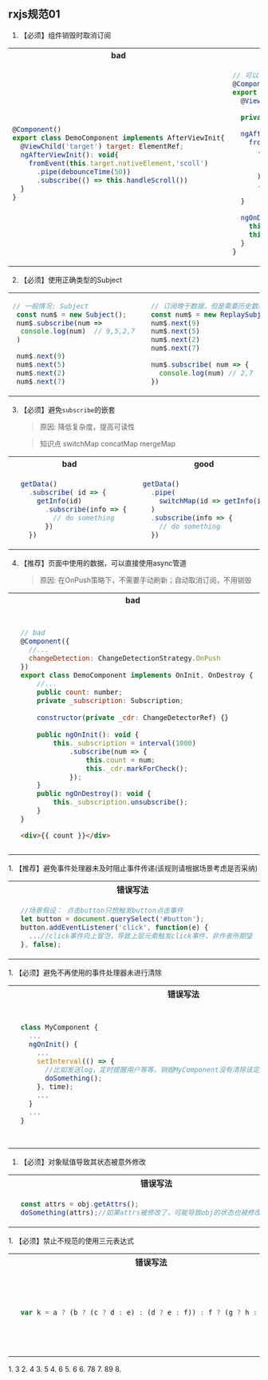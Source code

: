 ## rxjs规范01

1. 【必须】组件销毁时取消订阅

<table>
  <tr>
  <th>bad</th>
  <th>good</th>
  </tr>
  <tr>
  <td>

  ```js
  @Component()
  export class DemoComponent implements AfterViewInit{
    @ViewChild('target') target: ElementRef;
    ngAfterViewInit(): void{
      fromEvent(this.target.nativeElement,'scoll')
        .pipe(debounceTime(50))
        .subscribe(() => this.handleScroll())
    }
  }
  ```

  </td>
  <td>

  ```js
  // 可以考虑写个基类，在基类中封装个销毁流的方法，但凡订阅的过流的组件都要在销毁的生命周期中销毁对应的流
  @Component()
  export class DemoComponent implements AfterViewInit,OnDestroy{
    @ViewChild('target') target: ElementRef;

    private destroy$ = new Subject();

    ngAfterViewInit(): void{
      fromEvent(this.target.nativeElement,'scroll')
        .pipe(
          debounceTime(50),
          takeUntil(this.destroy$)
        )
        .subscribe(() => this.handleScroll())

    }

    ngOnDestroy(): void{
      this.destroy$.next();
      this.destroy$.complete();
    }
  }
  ```

  </td>
  </tr>
  
</table>

2.    【必须】使用正确类型的Subject

<table>
  <tr>
  <td>

  ```js
  // 一般情况: Subject
   const num$ = new Subject();
   num$.subscribe(num => 
    console.log(num)  // 9,5,2,7
   )

   num$.next(9)
   num$.next(5)
   num$.next(2)
   num$.next(7)
  ```
  </td>
  <td>

  ```js
    // 订阅晚于数据，但是需要历史数据，多个: ReplaySubject
    const num$ = new ReplaySubject(2);
    num$.next(9)
    num$.next(5)
    num$.next(2)
    num$.next(7)

    num$.subscribe( num => {
      console.log(num) // 2,7
    })

  ```

  </td>
  <td>

  ```js
    // 订阅晚于数据，且只需要最新的一条数据： BehaviorSubject 
    const num$ = new BehaviorSubject(0);
    num$.next(9)
    num$.next(5)
    num$.next(2)
    num$.next(7)

    num$.subscribe( num => {
      console.log(num) // 7
    })

  ```

  </td>
  </tr>

</table>

3. 【必须】避免`subscribe`的嵌套
   > 原因: 降低复杂度，提高可读性
   
   > 知识点 switchMap concatMap mergeMap 

<table>
  <tr>
  <th>bad</th>
  <th>good</th>
  </tr>
  <tr>
  <td>

  ```js
    getData()
      .subscribe( id => {
        getInfo(id)
          .subscribe(info => {
            // do something
          })
      })

  ```
  </td>

  <td>

  ```js
    getData()
      .pipe(
        switchMap(id => getInfo(id))
      )
      .subscribe(info => {
        // do something
      })
  ```

  </td>
  </tr>

</table>

4.    【推荐】页面中使用的数据，可以直接使用async管道
      > 原因: 在OnPush策略下，不需要手动刷新；自动取消订阅，不用销毁    

<table>
  <tr>
  <th>bad</th>
  <th>good</th>
  </tr>
  <tr>
  <td>

  ```js

    // bad
    @Component({
      //...
      changeDetection: ChangeDetectionStrategy.OnPush
    })
    export class DemoComponent implements OnInit, OnDestroy {
        //...
        public count: number;
        private _subscription: Subscription;
      
        constructor(private _cdr: ChangeDetectorRef) {}
    
        public ngOnInit(): void {
            this._subscription = interval(1000)
                .subscribe(num => {
                    this.count = num;
                    this._cdr.markForCheck();
                });
        }
        public ngOnDestroy(): void {
            this._subscription.unsubscribe();
        }
    }
  
  ```
  ```html
    <div>{{ count }}</div>

  ```
  </td>
  <td>

  ```js
    // good
    @Component({
      //...
      changeDetection: ChangeDetectionStrategy.OnPush
    })
    export class DemoComponent implements OnInit, OnDestroy {
        //...
        public count$: Observable<number>;
        public ngOnInit(): void {
            this.count$ = interval(1000);
        }
    
    }
  ```

  ```html
  <div>{{ count$ | async }}</div>
  ```

  ```html
  <!-- data$:Observable<any[]> -->
    <ng-container 
      [ngTemplateOutlet]="dataTpl" 
      [ngTemplateOutletContext]="{info: data$ | async}"
    >
    </ng-container>
    <ng-template #dataTpl let-person="info">
      <div *ngFor="let item of person">
        {{item.name}}
      </div>
    </ng-template>

  ```
  </td>
  </tr>
</table>
1.    【推荐】避免事件处理器未及时阻止事件传递(该规则请根据场景考虑是否采纳)
<table>
  <tr>
  <th>错误写法</th>
  <th>正确写法</th>
  </tr>
  <tr>
  <td>

  ```js
    //场景假设： 点击button只想触发button点击事件
    let button = document.querySelect('#button');
    button.addEventListener('click', function(e) {
      ...//click事件向上冒泡，导致上层元素触发click事件，非作者所期望
    }, false);
  ```
  </td>
  <td>

  ```js
    let button = document.querySelect('#button');
    button.addEventListener('click', function(e) {
      ...
      e.stopPropagation();//如果场景不想click事件向上冒泡，导致上层元素触发click事件
    }, false);
  ```

  </td>
  </tr>

</table>
1.    【必须】避免不再使用的事件处理器未进行清除

<table>
  <tr>
  <th>错误写法</th>
  <th>正确写法</th>
  </tr>
  <tr>
  <td>

  ```js
    class MyComponent {
      ...
      ngOnInit() {
        ...
        setInterval(() => {
          //比如发送log，定时提醒用户等等，销毁MyComponent没有清除该定时器，导致统计等不确定性错误
          doSomething();
        }, time);
        ...
      }
      ...
    }
  ```
  </td>
  <td>

  ```js
  class MyComponent {
    ...
    ngOnInit() {
      ...
      this.timer = setInterval(() => {
        doSomething();//比如发送log，定时提醒用户等等
      }, time);
      ...
    }
    ...
    ngOnDestroy() {
      clearInterval(this.timer);//销毁MyComponent清除该定时器
    }
    ...
  }
  ```

  </td>
  </tr>

</table>

1.    【必须】对象赋值导致其状态被意外修改

<table>
  <tr>
  <th>错误写法</th>
  <th>正确写法</th>
  </tr>
  <tr>
  <td>

  ```js
    const attrs = obj.getAttrs();
    doSomething(attrs);//如果attrs被修改了，可能导致obj的状态也被修改了，引发bug
  ```
  </td>
  <td>

  ```js
    const attrs = clonedeep(obj.getAttrs());//返回克隆版的attrs
    doSomething(attrs);
  ```

  </td>
  </tr>

</table>
1.    【必须】禁止不规范的使用三元表达式

<table>
  <tr>
  <th>错误写法</th>
  <th>正确写法</th>
  </tr>
  <tr>
  <td>

  ```js
    var k = a ? (b ? (c ? d : e) : (d ? e : f)) : f ? (g ? h : i) : j;
  ```
  </td>
  <td>

  ```js
    var k = a
      ? (b
          ? (c ? d : e)
          : (d ? e : f)
      )
      : f
          ? (g ? h : i)
          : j;
  
  ```

  </td>
  </tr>

</table>
1.    3
2.    4
3.    5
4.    6
5.    6
6.    78
7.    89
8.    



